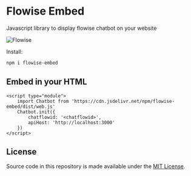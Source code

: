 <!-- markdownlint-disable MD030 -->

# Flowise Embed

Javascript library to display flowise chatbot on your website

![Flowise](https://github.com/FlowiseAI/Flowise/blob/main/images/flowise.gif?raw=true)

Install:

```bash
npm i flowise-embed
```

## Embed in your HTML

```
<script type="module">
    import Chatbot from 'https://cdn.jsdelivr.net/npm/flowise-embed/dist/web.js'
    Chatbot.init({
        chatflowid: '<chatflowid>',
        apiHost: 'http://localhost:3000'
    })
</script>
```

## License

Source code in this repository is made available under the [MIT License](https://github.com/FlowiseAI/Flowise/blob/master/LICENSE.md).
